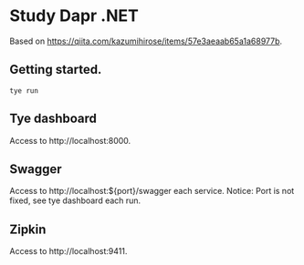 # Study Dapr .NET

Based on https://qiita.com/kazumihirose/items/57e3aeaab65a1a68977b.

## Getting started.

```shell
tye run
```

## Tye dashboard

Access to http://localhost:8000.

## Swagger

Access to http://localhost:${port}/swagger each service.
Notice: Port is not fixed, see tye dashboard each run.

## Zipkin

Access to http://localhost:9411.

